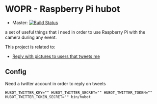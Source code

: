 # WOPR - Raspberry Pi hubot

 * Master: [![Build Status](https://travis-ci.org/wdalmut/wopr-hubot.svg?branch=master)](https://travis-ci.org/wdalmut/wopr-hubot)

a set of useful things that i need in order to use Raspberry Pi with the camera
during any event.

This project is related to:

 * [Reply with pictures to users that tweets me](https://github.com/wdalmut/lambda-twitter-cloudconf)

## Config

Need a twitter account in order to reply on tweets

```
HUBOT_TWITTER_KEY="" HUBOT_TWITTER_SECRET="" HUBOT_TWITTER_TOKEN="" HUBOT_TWITTER_TOKEN_SECRET="" bin/hubot
```

